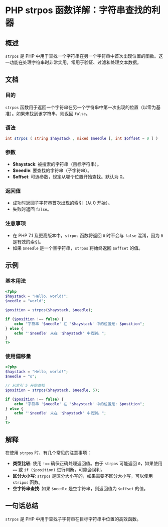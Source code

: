 <!--
Meta Description: # PHP strpos 函数详解：字符串查找的利器 ## 概述 `strpos` 是 PHP 中用于查找一个字符串在另一个字符串中首次出现位置的函数。这一功能在处理字符串时非常实用，常用于验证、过滤和处理文本数据。 ## 文档 ### 目的 `strpos` 函数用于返回一个字符串在另一个字符串中...
Meta Keywords: strpos, needle, haystack, php, position
-->

# PHP strpos 函数详解：字符串查找的利器

## 概述
`strpos` 是 PHP 中用于查找一个字符串在另一个字符串中首次出现位置的函数。这一功能在处理字符串时非常实用，常用于验证、过滤和处理文本数据。

## 文档
### 目的
`strpos` 函数用于返回一个字符串在另一个字符串中第一次出现的位置（以零为基准）。如果未找到该字符串，则返回 `false`。

### 语法
```php
int strpos ( string $haystack , mixed $needle [, int $offset = 0 ] )
```

### 参数
- **$haystack**: 被搜索的字符串（目标字符串）。
- **$needle**: 要查找的字符串（子字符串）。
- **$offset**: 可选参数，规定从哪个位置开始查找。默认为 0。

### 返回值
- 成功时返回子字符串首次出现的索引（从 0 开始）。
- 失败时返回 `false`。

### 注意事项
- 在 PHP 7.1 及更高版本中，`strpos` 函数将返回 `0` 时不会与 `false` 混淆，因为 `0` 是有效的索引。
- 如果 `$needle` 是一个空字符串，`strpos` 将始终返回 `$offset` 的值。

## 示例
### 基本用法
```php
<?php
$haystack = "Hello, world!";
$needle = "world";

$position = strpos($haystack, $needle);

if ($position !== false) {
    echo "字符串 '$needle' 在 '$haystack' 中的位置是: $position";
} else {
    echo "'$needle' 未在 '$haystack' 中找到。";
}
?>
```

### 使用偏移量
```php
<?php
$haystack = "Hello, world!";
$needle = "o";

// 从索引 5 开始查找
$position = strpos($haystack, $needle, 5);

if ($position !== false) {
    echo "字符串 '$needle' 在 '$haystack' 中的位置是: $position";
} else {
    echo "'$needle' 未在 '$haystack' 中找到。";
}
?>
```

## 解释
在使用 `strpos` 时，有几个常见的注意事项：
- **类型比较**: 使用 `!==` 确保正确处理返回值。由于 `strpos` 可能返回 `0`，如果使用 `==` 或 `if ($position)` 进行判断，可能会误判。
- **区分大小写**: `strpos` 是区分大小写的，如果需要不区分大小写，可以使用 `stripos` 函数。
- **空字符串查找**: 如果 `$needle` 是空字符串，则返回值为 `$offset` 的值。

## 一句话总结
`strpos` 是 PHP 中用于查找子字符串在目标字符串中位置的高效函数。